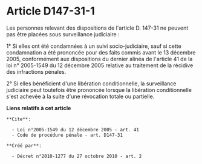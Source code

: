 # Article D147-31-1

Les personnes relevant des dispositions de l'article D. 147-31 ne peuvent pas être placées sous surveillance judiciaire : 

1° Si elles ont été condamnées à un suivi socio-judiciaire, sauf si cette condamnation a été prononcée pour des faits commis
avant le 13 décembre 2005, conformément aux dispositions du dernier alinéa de l'article 41 de la loi n° 2005-1549 du 12
décembre 2005 relative au traitement de la récidive des infractions pénales. 

2° Si elles bénéficient d'une libération conditionnelle, la surveillance judiciaire peut toutefois être prononcée lorsque la
libération conditionnelle s'est achevée à la suite d'une révocation totale ou partielle.

**Liens relatifs à cet article**

	**Cite**:

	  - Loi n°2005-1549 du 12 décembre 2005 - art. 41
	  - Code de procédure pénale - art. D147-31

	**Créé par**:

	  - Décret n°2010-1277 du 27 octobre 2010 - art. 2
